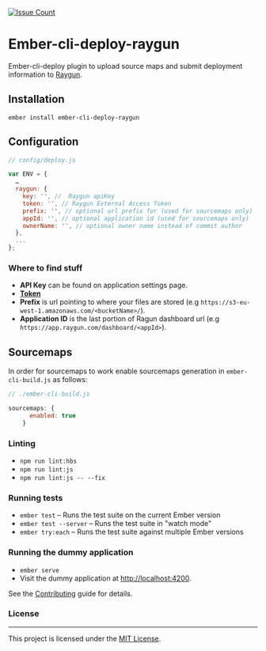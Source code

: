 [![Issue Count](https://codeclimate.com/github/ololabs/ember-cli-deploy-raygun/badges/issue_count.svg)](https://codeclimate.com/github/ololabs/ember-cli-deploy-raygun)
# Ember-cli-deploy-raygun

Ember-cli-deploy plugin to upload source maps and submit deployment information to [Raygun](http://raygun.com).


## Installation

`ember install ember-cli-deploy-raygun`

## Configuration

```javascript
// config/deploy.js

var ENV = {
  …
  raygun: {
    key: '', //  Raygun apiKey
    token: '', // Raygun External Access Token
    prefix: '', // optional url prefix for (used for sourcemaps only)
    appId: '', // optional application id (used for sourcemaps only)
    ownerName: '', // optional owner name instead of commit author
  },
  ...
};

```

### Where to find stuff

- **API Key** can be found on application settings page.
- [**Token**](https://raygun.com/docs/workflow/external-access-token)
- **Prefix** is url pointing to where your files are stored (e.g `https://s3-eu-west-1.amazonaws.com/<bucketName>/`).
- **Application ID** is the last portion of Ragun dashboard url (e.g `https://app.raygun.com/dashboard/<appId>`).

## Sourcemaps

In order for sourcemaps to work enable sourcemaps generation in `ember-cli-build.js` as follows:

```javascript
// ./ember-cli-build.js

sourcemaps: {
      enabled: true
    }

```
### Linting

- `npm run lint:hbs`
- `npm run lint:js`
- `npm run lint:js -- --fix`

### Running tests

- `ember test` – Runs the test suite on the current Ember version
- `ember test --server` – Runs the test suite in "watch mode"
- `ember try:each` – Runs the test suite against multiple Ember versions

### Running the dummy application

- `ember serve`
- Visit the dummy application at [http://localhost:4200](http://localhost:4200).



See the [Contributing](CONTRIBUTING.md) guide for details.

### License
------------------------------------------------------------------------------

This project is licensed under the [MIT License](LICENSE.md).
